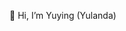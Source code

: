  👋 Hi, I’m Yuying (Yulanda) 
  

<!---
yulanda960201/yulanda960201 is a ✨ special ✨ repository because its `README.md` (this file) appears on your GitHub profile.
You can click the Preview link to take a look at your changes.
--->
